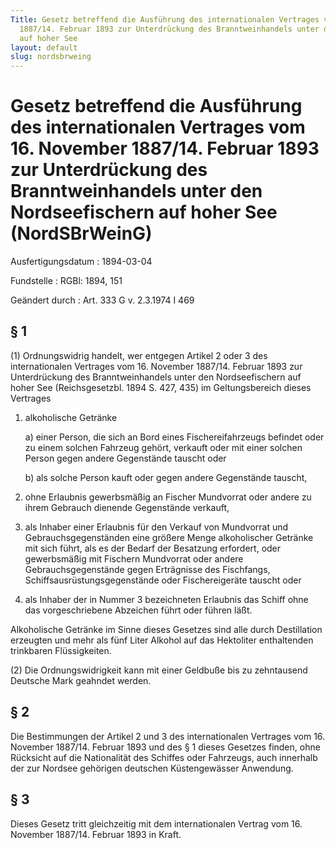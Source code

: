 ```yaml
---
Title: Gesetz betreffend die Ausführung des internationalen Vertrages vom 16. November
  1887/14. Februar 1893 zur Unterdrückung des Branntweinhandels unter den Nordseefischern
  auf hoher See
layout: default
slug: nordsbrweing
---
```


# Gesetz betreffend die Ausführung des internationalen Vertrages vom 16. November 1887/14. Februar 1893 zur Unterdrückung des Branntweinhandels unter den Nordseefischern auf hoher See (NordSBrWeinG)

Ausfertigungsdatum
:   1894-03-04

Fundstelle
:   RGBl: 1894, 151

Geändert durch
:   Art. 333 G v. 2.3.1974 I 469


## § 1

(1) Ordnungswidrig handelt, wer entgegen Artikel 2 oder 3 des
internationalen Vertrages vom 16. November 1887/14. Februar 1893 zur
Unterdrückung des Branntweinhandels unter den Nordseefischern auf
hoher See (Reichsgesetzbl. 1894 S. 427, 435) im Geltungsbereich dieses
Vertrages

1.  alkoholische Getränke

    a)  einer Person, die sich an Bord eines Fischereifahrzeugs befindet oder
        zu einem solchen Fahrzeug gehört, verkauft oder mit einer solchen
        Person gegen andere Gegenstände tauscht oder


    b)  als solche Person kauft oder gegen andere Gegenstände tauscht,





2.  ohne Erlaubnis gewerbsmäßig an Fischer Mundvorrat oder andere zu ihrem
    Gebrauch dienende Gegenstände verkauft,


3.  als Inhaber einer Erlaubnis für den Verkauf von Mundvorrat und
    Gebrauchsgegenständen eine größere Menge alkoholischer Getränke mit
    sich führt, als es der Bedarf der Besatzung erfordert, oder
    gewerbsmäßig mit Fischern Mundvorrat oder andere Gebrauchsgegenstände
    gegen Erträgnisse des Fischfangs, Schiffsausrüstungsgegenstände oder
    Fischereigeräte tauscht oder


4.  als Inhaber der in Nummer 3 bezeichneten Erlaubnis das Schiff ohne das
    vorgeschriebene Abzeichen führt oder führen läßt.



Alkoholische Getränke im Sinne dieses Gesetzes sind alle durch
Destillation erzeugten und mehr als fünf Liter Alkohol auf das
Hektoliter enthaltenden trinkbaren Flüssigkeiten.

(2) Die Ordnungswidrigkeit kann mit einer Geldbuße bis zu zehntausend
Deutsche Mark geahndet werden.


## § 2

Die Bestimmungen der Artikel 2 und 3 des internationalen Vertrages vom
16\. November 1887/14. Februar 1893 und des § 1 dieses Gesetzes finden,
ohne Rücksicht auf die Nationalität des Schiffes oder Fahrzeugs, auch
innerhalb der zur Nordsee gehörigen deutschen Küstengewässer
Anwendung.


## § 3

Dieses Gesetz tritt gleichzeitig mit dem internationalen Vertrag vom
16\. November 1887/14. Februar 1893 in Kraft.


